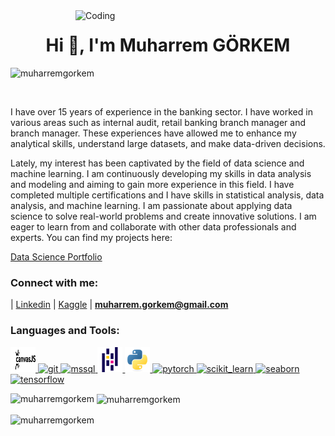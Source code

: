<img align="right" alt="Coding" width="400" src="https://devtechnosys.com/insights/wp-content/uploads/2022/03/Machine-Learning-Model.gif">
<h1 align="center">Hi 👋, I'm Muharrem GÖRKEM</h1>

<p align="left"> <img src="https://komarev.com/ghpvc/?username=muharremgorkem&label=Profile%20views&color=0e75b6&style=flat" alt="muharremgorkem" /> </p>

<p align="left"> <a href="https://twitter.com/" target="blank"><img src="https://img.shields.io/twitter/follow/?logo=twitter&style=for-the-badge" alt="" /></a> </p>

I have over 15 years of experience in the banking sector. I have worked in various areas such as internal audit, retail banking branch manager and branch manager. These experiences have allowed me to enhance my analytical skills, understand large datasets, and make data-driven decisions.

Lately, my interest has been captivated by the field of data science and machine learning. I am continuously developing my skills in data analysis and modeling and aiming to gain more experience in this field. I have completed multiple certifications and I have skills in statistical analysis, data analysis, and machine learning. I am passionate about applying data science to solve real-world problems and create innovative solutions. I am eager to learn from and collaborate with other data professionals and experts. 
You can find my projects here:

[Data Science Portfolio](https://github.com/muharremgorkem?tab=repositories)

### Connect with me:
| [Linkedin](https://www.linkedin.com/in/muharrem-gorkem/) | [Kaggle](https://www.kaggle.com/muharremg)  | **muharrem.gorkem@gmail.com**

<h3 align="left">Languages and Tools:</h3>
<p align="left"> <a href="https://canvasjs.com" target="_blank" rel="noreferrer"> <img src="https://raw.githubusercontent.com/Hardik0307/Hardik0307/master/assets/canvasjs-charts.svg" alt="canvasjs" width="40" height="40"/> </a> <a href="https://git-scm.com/" target="_blank" rel="noreferrer"> <img src="https://www.vectorlogo.zone/logos/git-scm/git-scm-icon.svg" alt="git" width="40" height="40"/> </a> <a href="https://www.microsoft.com/en-us/sql-server" target="_blank" rel="noreferrer"> <img src="https://www.svgrepo.com/show/303229/microsoft-sql-server-logo.svg" alt="mssql" width="40" height="40"/> </a> <a href="https://pandas.pydata.org/" target="_blank" rel="noreferrer"> <img src="https://raw.githubusercontent.com/devicons/devicon/2ae2a900d2f041da66e950e4d48052658d850630/icons/pandas/pandas-original.svg" alt="pandas" width="40" height="40"/> </a> <a href="https://www.python.org" target="_blank" rel="noreferrer"> <img src="https://raw.githubusercontent.com/devicons/devicon/master/icons/python/python-original.svg" alt="python" width="40" height="40"/> </a> <a href="https://pytorch.org/" target="_blank" rel="noreferrer"> <img src="https://www.vectorlogo.zone/logos/pytorch/pytorch-icon.svg" alt="pytorch" width="40" height="40"/> </a> <a href="https://scikit-learn.org/" target="_blank" rel="noreferrer"> <img src="https://upload.wikimedia.org/wikipedia/commons/0/05/Scikit_learn_logo_small.svg" alt="scikit_learn" width="40" height="40"/> </a> <a href="https://seaborn.pydata.org/" target="_blank" rel="noreferrer"> <img src="https://seaborn.pydata.org/_images/logo-mark-lightbg.svg" alt="seaborn" width="40" height="40"/> </a> <a href="https://www.tensorflow.org" target="_blank" rel="noreferrer"> <img src="https://www.vectorlogo.zone/logos/tensorflow/tensorflow-icon.svg" alt="tensorflow" width="40" height="40"/> </a> </p>

<p><img align="left" src="https://github-readme-stats.vercel.app/api/top-langs?username=muharremgorkem&show_icons=true&locale=en&layout=compact" alt="muharremgorkem" /></p>

<p>&nbsp;<img align="center" src="https://github-readme-stats.vercel.app/api?username=muharremgorkem&show_icons=true&locale=en" alt="muharremgorkem" /></p>

<p><img align="center" src="https://github-readme-streak-stats.herokuapp.com/?user=muharremgorkem&" alt="muharremgorkem" /></p>
